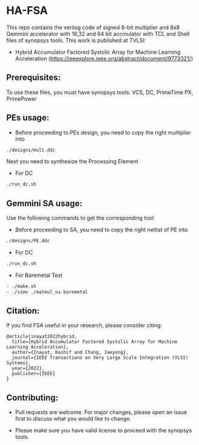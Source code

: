 # HA-FSA

This repo contains the verilog code of signed 8-bit multiplier and 8x8 Gemmini accelerator with 16,32 and 64 bit accmulator with TCL and Shell files of synopsys tools. This work is published at TVLSI:

- Hybrid Accumulator Factored Systolic Array for Machine Learning Acceleration (https://ieeexplore.ieee.org/abstract/document/9773321/)

## Prerequisites:
To use these files, you must have synopsys tools:  VCS, DC, PrimeTime PX, PrimePower

## PEs usage:
- Before proceeding to PEs design, you need to copy the right multiplier into  
```bash
./designs/mult.ddc
```
Next you need to synthesize the Processing Element

- For DC
```bash
./run_dc.sh
```

## Gemmini SA usage:
Use the following commands to get the corresponding tool:

- Before proceeding to SA, you need to copy the right netlist of PE into 

```bash
./designs/PE.ddc
```

- For DC
```bash
./run_dc.sh  
```
- For Baremetal Test
```bash
- ./make.sh
- ./simv ./matmul_os-baremetal 
```


## Citation:
If you find FSA useful in your research, please consider citing:
```
@article{inayat2022hybrid,
  title={Hybrid Accumulator Factored Systolic Array for Machine Learning Acceleration},
  author={Inayat, Kashif and Chung, Jaeyong},
  journal={IEEE Transactions on Very Large Scale Integration (VLSI) Systems},
  year={2022},
  publisher={IEEE}
}
```

## Contributing:
- Pull requests are welcome. For major changes, please open an issue first to discuss what you would like to change.

- Please make sure you have valid license to proceed with the synopsys tools.
